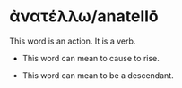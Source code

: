 # ἀνατέλλω/anatellō 

This word is an action. It is a verb.

* This word can mean to cause to rise. 

* This word can mean to be a descendant.
